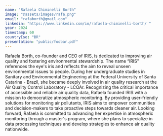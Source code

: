 ```yaml
---
name: "Rafaela Chiminelli Borth"
image: "@assets/images/rafa.png"
email: "rafaborth@gmail.com"
linkedin: "https://www.linkedin.com/in/rafaela-chiminelli-borth/ "
year: 2024
timestamp: 60
countryIso: "BR"
presentation: "public/foobar.pdf"
---
```


Rafaela Borth, co-founder and CEO of IRIS, is dedicated to improving air quality and fostering environmental stewardship. The name “IRIS” references the eye's iris and reflects the aim to reveal unseen environmental issues to people. During her undergraduate studies in Sanitary and Environmental Engineering at the Federal University of Santa Catarina - Brazil, she became deeply involved in air quality research at the Air Quality Control Laboratory - LCQAr. Recognizing the critical importance of accessible and reliable air quality data, Rafaela founded IRIS with a mission to democratize atmospheric monitoring. By providing user-friendly solutions for monitoring air pollutants, IRIS aims to empower communities and decision-makers to take proactive steps towards cleaner air. Looking forward, Rafaela is committed to advancing her expertise in atmospheric monitoring through a master's program, where she plans to specialize in data processing techniques and develop strategies to enhance air quality nationwide.
